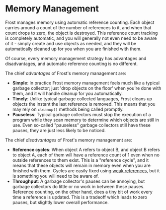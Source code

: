 Memory Management
=================

Frost manages memory using automatic reference counting. Each object carries around a count of the
number of references to it, and when that count drops to zero, the object is destroyed. This
reference count tracking is completely automatic, and you will generally not even need to be aware
of it - simply create and use objects as needed, and they will be automatically cleaned up for you
when you are finished with them.

Of course, every memory management strategy has advantages and disadvantages, and automatic
reference counting is no different.

The chief *advantages* of Frost's memory management are:

* **Simple**: In practice Frost memory management feels much like a typical garbage collector; just
  'drop objects on the floor' when you're done with them, and it will handle cleanup for you
  automatically.
* **Timely**: Unlike typical garbage collected languages, Frost cleans up objects the instant the
  last reference is removed. This means that you may rely on `cleanup()` methods being called
  promptly.
* **Pauseless**: Typical garbage collectors must stop the execution of a program while they scan
  memory to determine which objects are still in use. Even so-called "pauseless" garbage collectors
  still have these pauses, they are just less likely to be noticed.

The chief *disadvantages* of Frost's memory management are:

* **Reference cycles**: When object A refers to object B, and object B refers to object A, each of
  them will have a reference count of 1 even when no outside references to them exist. This is a
  "reference cycle", and it means that these objects will remain in memory even when you are
  finished with them. Cycles are easily fixed using [weak references](weakReferences.md), but it
  is something you will need to be aware of.
* **Throughput**: A garbage collector's pauses can be annoying, but garbage collectors do little or
  no work in between these pauses. Reference counting, on the other hand, does a tiny bit of work
  every time a reference is updated. This is a tradeoff which leads to zero pauses, but slightly
  lower overall performance.
